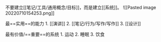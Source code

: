 不要建立[[笔记/工具/通用概念/目标]]，而是建立[[系统]]。
![[Pasted image 20220710154253.png]]

最==实用==的能力
	1. [[演讲]]
	2. [[笔记/行为/写作/写作]]
	3. [[设计]]

最有价值/==重要==的系统
	1. 运动
	2. 睡眠
	3. 饮食

